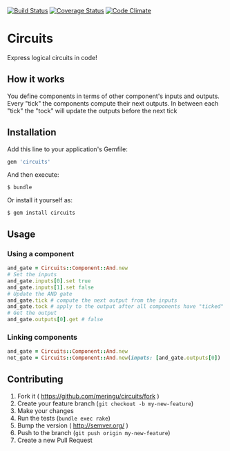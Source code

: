 [![Build Status](https://travis-ci.org/meringu/circuits.svg?branch=master)](https://travis-ci.org/meringu/circuits)
[![Coverage Status](https://coveralls.io/repos/meringu/circuits/badge.svg?branch=master&service=github)](https://coveralls.io/github/meringu/circuits?branch=master)
[![Code Climate](https://codeclimate.com/github/meringu/circuits/badges/gpa.svg)](https://codeclimate.com/github/meringu/circuits)

# Circuits

Express logical circuits in code!

## How it works

You define components in terms of other component's inputs and outputs. Every
"tick" the components compute their next outputs. In between each "tick" the
"tock" will update the outputs before the next tick

## Installation

Add this line to your application's Gemfile:

```ruby
gem 'circuits'
```

And then execute:

    $ bundle

Or install it yourself as:

    $ gem install circuits

## Usage

### Using a component

```ruby
and_gate = Circuits::Component::And.new
# Set the inputs
and_gate.inputs[0].set true
and_gate.inputs[1].set false
# Update the AND gate
and_gate.tick # compute the next output from the inputs
and_gate.tock # apply to the output after all components have "ticked"
# Get the output
and_gate.outputs[0].get # false
```

### Linking components

```ruby
and_gate = Circuits::Component::And.new
not_gate = Circuits::Component::And.new(inputs: [and_gate.outputs[0])
```

## Contributing

1. Fork it ( https://github.com/meringu/circuits/fork )
2. Create your feature branch (`git checkout -b my-new-feature`)
3. Make your changes
4. Run the tests (`bundle exec rake`)
5. Bump the version ( http://semver.org/ )
6. Push to the branch (`git push origin my-new-feature`)
7. Create a new Pull Request
